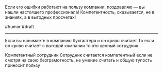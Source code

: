 Если его ошибки работают на пользу компании, поздравляю — вы нашли настоящего профессионала! Компетентность, оказывается, не в знаниях, а в выгодных просчетах!

#humor #draft

----

Если вы нанимаете в компанию бухгалтера и он криво считает
То если он криво считает с выгодой компании то это ценный сотрудник 

Компетентный сотрудник 
Сотрудник считается компетентный если не смотря на свою безграмотность, не умение считать и общую тупость приносит пользу